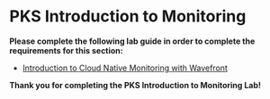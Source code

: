 # PKS Introduction to Monitoring

**Please complete the following lab guide in order to complete the requirements for this section:**

- [Introduction to Cloud Native Monitoring with Wavefront](https://github.com/CNA-Tech/PKS-Ninja/tree/master/LabGuides/PksWavefrontInt-WA9983)

**Thank you for completing the PKS Introduction to Monitoring Lab!**
